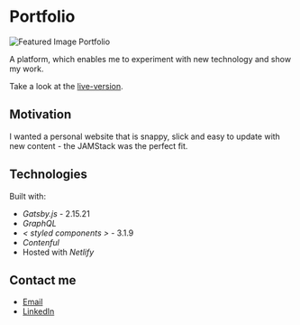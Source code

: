 # Portfolio

![Featured Image Portfolio](https://i.ibb.co/ZKfGrxw/portfolio-featured.jp)

A platform, which enables me to experiment with new technology and show my work.

Take a look at the [live-version](https://mariusgessler.com).
 

## Motivation 

I wanted a personal website that is snappy, slick and easy to update with new content - the JAMStack was the perfect fit.

## Technologies 

Built with: 

* _Gatsby.js_ - 2.15.21
* _GraphQL_ 
* _< styled components >_ - 3.1.9
* _Contenful_
* Hosted with _Netlify_

## Contact me

* [Email](mailto:marius.gessler@gmail.com)
* [LinkedIn](https://www.linkedin.com/in/marius-gessler/)



